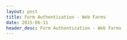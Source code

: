 ```yaml
---
layout: post
title: Form Authentication - Web Farms
date: 2015-06-11
header_desc: Form Authentication - Web Farms
---
```

